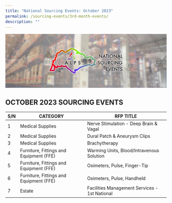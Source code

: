 ```yaml
---
title: "National Sourcing Events: October 2023"
permalink: /sourcing-events/3rd-month-events/
description: ""
---
```

![](/images/NATIONAL%20SOURCING%20EVENTS/alps_national_sourcing_events_1920x640.png)

## OCTOBER 2023 SOURCING EVENTS

|	S/N	|	CATEGORY	|	RFP TITLE	|
|	 ------- 	|	 ------- 	|	 ------- 	|
|	1	|	Medical Supplies	|	Nerve Stimulation - Deep Brain & Vagal	|
|	2	|	Medical Supplies	|	Dural Patch & Aneurysm Clips	|
|	3	|	Medical Supplies	|	Brachytherapy	|
|	4	|	Furniture, Fittings and Equipment (FFE)	|	Warming Units, Blood/Intravenous Solution	|
|	5	|	Furniture, Fittings and Equipment (FFE)	|	Oximeters, Pulse, Finger-Tip	|
|	6	|	Furniture, Fittings and Equipment (FFE)	|	Oximeters, Pulse, Handheld	|
|	7	|	Estate	|	Facilities Management Services - 1st National	|